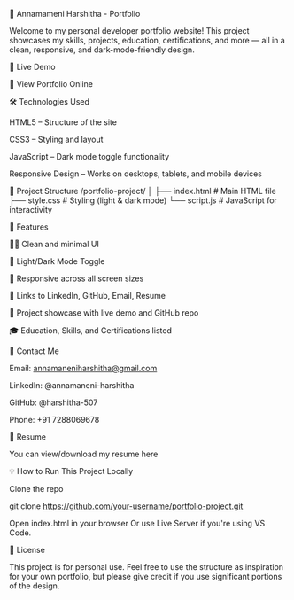 📌 Annamameni Harshitha - Portfolio

Welcome to my personal developer portfolio website!
This project showcases my skills, projects, education, certifications, and more — all in a clean, responsive, and dark-mode-friendly design.

🚀 Live Demo

🔗 View Portfolio Online

🛠️ Technologies Used

HTML5 – Structure of the site

CSS3 – Styling and layout

JavaScript – Dark mode toggle functionality

Responsive Design – Works on desktops, tablets, and mobile devices

📂 Project Structure
/portfolio-project/
│
├── index.html        # Main HTML file
├── style.css         # Styling (light & dark mode)
└── script.js         # JavaScript for interactivity

📸 Features

👩‍💻 Clean and minimal UI

🌙 Light/Dark Mode Toggle

📱 Responsive across all screen sizes

🔗 Links to LinkedIn, GitHub, Email, Resume

📑 Project showcase with live demo and GitHub repo

🎓 Education, Skills, and Certifications listed

📧 Contact Me

Email: annamaneniharshitha@gmail.com

LinkedIn: @annamaneni-harshitha

GitHub: @harshitha-507

Phone: +91 7288069678

📄 Resume

You can view/download my resume here

💡 How to Run This Project Locally

Clone the repo

git clone https://github.com/your-username/portfolio-project.git


Open index.html in your browser
Or use Live Server if you're using VS Code.

📝 License

This project is for personal use. Feel free to use the structure as inspiration for your own portfolio, but please give credit if you use significant portions of the design.
